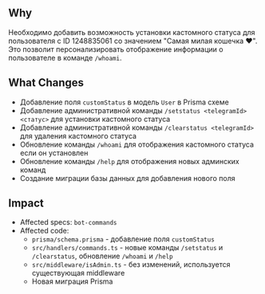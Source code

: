 ## Why
Необходимо добавить возможность установки кастомного статуса для пользователя с ID 1248835061 со значением "Самая милая кошечка ❤️". Это позволит персонализировать отображение информации о пользователе в команде `/whoami`.

## What Changes
- Добавление поля `customStatus` в модель `User` в Prisma схеме
- Добавление административной команды `/setstatus <telegramId> <статус>` для установки кастомного статуса
- Добавление административной команды `/clearstatus <telegramId>` для удаления кастомного статуса
- Обновление команды `/whoami` для отображения кастомного статуса если он установлен
- Обновление команды `/help` для отображения новых админских команд
- Создание миграции базы данных для добавления нового поля

## Impact
- Affected specs: `bot-commands`
- Affected code:
  - `prisma/schema.prisma` - добавление поля `customStatus`
  - `src/handlers/commands.ts` - новые команды `/setstatus` и `/clearstatus`, обновление `/whoami` и `/help`
  - `src/middleware/isAdmin.ts` - без изменений, используется существующая middleware
  - Новая миграция Prisma
